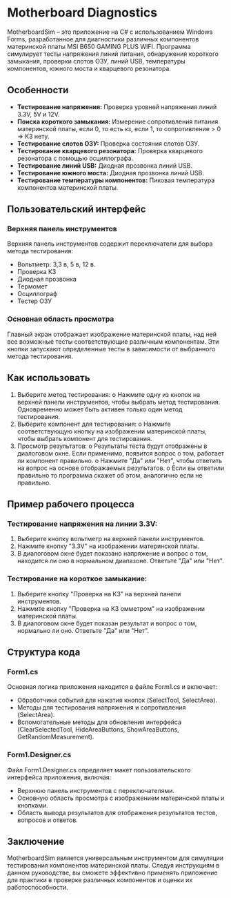 # Motherboard Diagnostics

MotherboardSim – это приложение на C# с использованием Windows Forms, разработанное для диагностики различных компонентов материнской платы MSI B650 GAMING PLUS WIFI. Программа симулирует тесты напряжения линий питания, обнаружения короткого замыкания, проверки слотов ОЗУ, линий USB, температуры компонентов, южного моста и кварцевого резонатора.

## Особенности

- **Тестирование напряжения:** Проверка уровней напряжения линий 3.3V, 5V и 12V.
- **Поиска короткого замыкания:** Измерение сопротивления питания материнской платы, если 0, то есть кз, если 1, то сопротивление > 0 => КЗ нету.
- **Тестирование слотов ОЗУ:** Проверка состояния слотов ОЗУ.
- **Тестирование кварцевого резонатора:** Проверка кварцевого резонатора с помощью осциллографа.
- **Тестирование линий USB:** Диодная прозвонка линий USB.
- **Тестирование южного моста:** Диодная прозвонка линий USB.
- **Тестирование температуры компонентов:** Пиковая температура компонентов материнской платы.




## Пользовательский интерфейс

### Верхняя панель инструментов
Верхняя панель инструментов содержит переключатели для выбора метода тестирования:

- Вольтметр:
3,3 в, 5 в, 12 в.
- Проверка КЗ
- Диодная прозвонка
- Термомет
- Осциллограф
- Тестер ОЗУ
### Основная область просмотра
Главный экран отображает изображение материнской платы, над ней все возможные тесты соответствующие различным компонентам. Эти кнопки запускают определенные тесты в зависимости от выбранного метода тестирования.

## Как использовать
1.	Выберите метод тестирования:
o	Нажмите одну из кнопок на верхней панели инструментов, чтобы выбрать метод тестирования. Одновременно может быть активен только один метод тестирования.
2.	Выберите компонент для тестирования:
o	Нажмите соответствующую кнопку на изображении материнской платы, чтобы выбрать компонент для тестирования.
3.	Просмотр результатов:
o	Результаты теста будут отображены в диалоговом окне. Если применимо, появится вопрос о том, работает ли компонент правильно.
o	Нажмите "Да" или "Нет", чтобы ответить на вопрос на основе отображаемых результатов.
o	Если вы ответили правильно то программа скажет об этом, аналогично если не правильно.
## Пример рабочего процесса

### Тестирование напряжения на линии 3.3V:
1. Выберите кнопку вольтметр на верхней панели инструментов.
2. Нажмите кнопку "3.3V" на изображении материнской платы.
3. В диалоговом окне будет показано напряжение и вопрос о том, находится ли оно в нормальном диапазоне. Ответьте "Да" или "Нет".

### Тестирование на короткое замыкание:
1. Выберите кнопку "Проверка на КЗ" на верхней панели инструментов.
2. Нажмите кнопку "Проверка на КЗ омметром" на изображении материнской платы.
3. В диалоговом окне будет показан результат и вопрос о том, нормально ли оно. Ответьте "Да" или "Нет".

## Структура кода

### Form1.cs
Основная логика приложения находится в файле Form1.cs и включает:

- Обработчики событий для нажатия кнопок (SelectTool, SelectArea).
- Методы для тестирования напряжения и сопротивления (SelectArea).
- Вспомогательные методы для обновления интерфейса (ClearSelectedTool, HideAreaButtons, ShowAreaButtons, GetRandomMeasurement).

### Form1.Designer.cs
Файл Form1.Designer.cs определяет макет пользовательского интерфейса приложения, включая:

- Верхнюю панель инструментов с переключателями.
- Основную область просмотра с изображением материнской платы и кнопками.
- Область вывода результатов для отображения результатов тестов, вопросов и ответов.

## Заключение

MotherboardSim является универсальным инструментом для симуляции тестирования компонентов материнской платы. Следуя инструкциям в данном руководстве, вы сможете эффективно применять приложение для практики в проверке различных компонентов и оценки их работоспособности.
